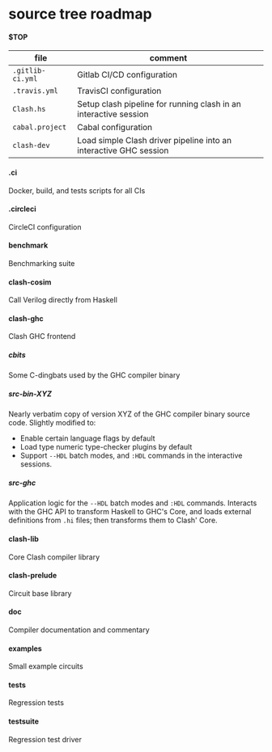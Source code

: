 # source tree roadmap

#### $TOP

| file | comment |
| --- | --- |
| `.gitlib-ci.yml` | Gitlab CI/CD configuration |
| `.travis.yml` | TravisCI configuration |
| `Clash.hs` | Setup clash pipeline for running clash in an interactive session |
| `cabal.project` | Cabal configuration |
| `clash-dev` | Load simple Clash driver pipeline into an interactive GHC session |

#### .ci

Docker, build, and tests scripts for all CIs

#### .circleci

CircleCI configuration

#### benchmark

Benchmarking suite

#### clash-cosim

Call Verilog directly from Haskell

#### clash-ghc

Clash GHC frontend

##### cbits

Some C-dingbats used by the GHC compiler binary

##### src-bin-XYZ

Nearly verbatim copy of version XYZ of the GHC compiler binary source code.
Slightly modified to:

* Enable certain language flags by default
* Load type numeric type-checker plugins by default
* Support `--HDL` batch modes, and `:HDL` commands in the interactive sessions.

##### src-ghc

Application logic for the `--HDL` batch modes and `:HDL` commands.
Interacts with the GHC API to transform Haskell to GHC's Core, and loads
external definitions from `.hi` files; then transforms them to Clash' Core.

#### clash-lib

Core Clash compiler library

#### clash-prelude

Circuit base library

#### doc

Compiler documentation and commentary

#### examples

Small example circuits

#### tests

Regression tests

#### testsuite

Regression test driver
